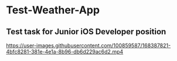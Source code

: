 # Test-Weather-App
## Test task for Junior iOS Developer position

https://user-images.githubusercontent.com/100859587/168387821-4bfc8281-381e-4e1a-8b96-db6d229ac6d2.mp4

